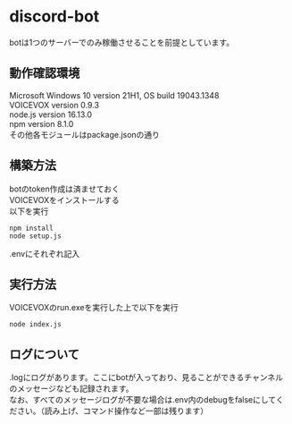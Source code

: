 # discord-bot
botは1つのサーバーでのみ稼働させることを前提としています。  

## 動作確認環境
Microsoft Windows 10 version 21H1, OS build 19043.1348  
VOICEVOX version 0.9.3  
node.js version 16.13.0  
npm version 8.1.0  
その他各モジュールはpackage.jsonの通り  

## 構築方法
botのtoken作成は済ませておく  
VOICEVOXをインストールする  
以下を実行
```
npm install
node setup.js
```
.envにそれぞれ記入  

## 実行方法
VOICEVOXのrun.exeを実行した上で以下を実行
```
node index.js
```  

## ログについて
.logにログがあります。ここにbotが入っており、見ることができるチャンネルのメッセージなども記録されます。  
なお、すべてのメッセージログが不要な場合は.env内のdebugをfalseにしてください。（読み上げ、コマンド操作など一部は残ります）
